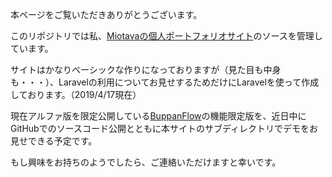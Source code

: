 本ページをご覧いただきありがとうございます。

このリポジトリでは私、[Miotavaの個人ポートフォリオサイト](http://portfolio.miotava.com/)のソースを管理しています。

サイトはかなりベーシックな作りになっておりますが（見た目も中身も・・・）、Laravelの利用についてお見せするためだけにLaravelを使って作成しております。（2019/4/17現在）

現在アルファ版を限定公開している[BuppanFlow](http://portfolio.miotava.com/)の機能限定版を、近日中にGitHubでのソースコード公開とともに本サイトのサブディレクトリでデモをお見せできる予定です。

もし興味をお持ちのようでしたら、ご連絡いただけますと幸いです。
